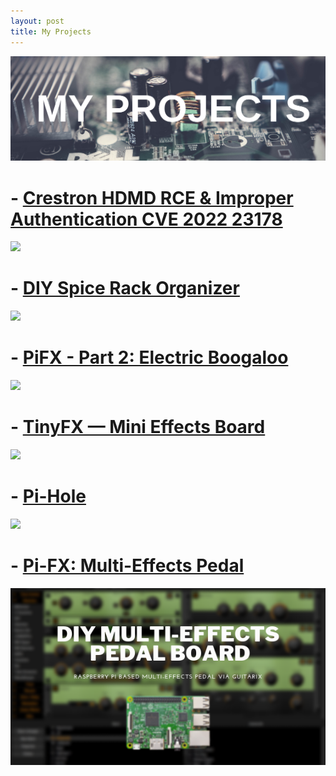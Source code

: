 ```yaml
---
layout: post
title: My Projects
---
```


![](https://github.com/AnthonyTippy/Images/blob/master/My%20Projects.png?raw=true?raw=true)
# - [Crestron HDMD RCE & Improper Authentication CVE 2022 23178](https://anthonytippy.github.io/Crestron-HD-MD-XX-RCE-&-Improper-Authentication-CVE-2022-23178/)
![](https://reciprocity.com/wp-content/uploads/2021/09/blog_most-common-types-cybersecurity-vulnerabilities_featured-img_730x270.jpg)

# - [DIY Spice Rack Organizer](https://anthonytippy.github.io/DIY-Spice-Rack-Organizer/)
![](https://cdn-images-1.medium.com/max/2000/1*EEmAyPFwlKXIzp9rqK8SzQ.jpeg)

# - [PiFX - Part 2: Electric Boogaloo](https://anthonytippy.github.io/2020-3-15-PiFX-Part-2-Electric-Boogaloo/)
![](https://miro.medium.com/max/3840/0*Fl2tOCfM87hivyKl.png)

# - [TinyFX — Mini Effects Board](https://anthonytippy.github.io/TinyFX-PiFX-Board-Update-Why-can-t-I-finish-a-project/)
![](https://camo.githubusercontent.com/454a4e458be661a741c3935af599e96b50f69eb0/68747470733a2f2f63646e2d696d616765732d312e6d656469756d2e636f6d2f6d61782f313632382f312a5772314476324e4571595a66435843495a4d6b4c77672e706e67?raw=true)

# - [Pi-Hole](https://anthonytippy.github.io/Pi-Hole-DNS-For-Dummies/)
![](https://cdn-images-1.medium.com/max/800/1*-RCw0DPPVuRd_DplQfHBGQ.png)


# - [Pi-FX: Multi-Effects Pedal](https://anthonytippy.github.io/Multi-Effects-Pi-dle-Board/)
![](https://github.com/AnthonyTippy/Images/blob/master/Pedal%20Board%20Banner.png?raw=true)

